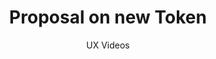 ---
layout: embed
permalink: apps/mint/architectures/token-production-proposal-on-new-token/ux-videos
lang: en
page_id: apps-mint-architectures-token-production-proposal-on-new-token-video

title: Proposal on new Token
subtitle: UX Videos
backUrl: /apps/mint/architectures/token-production-proposal-on-new-token
---